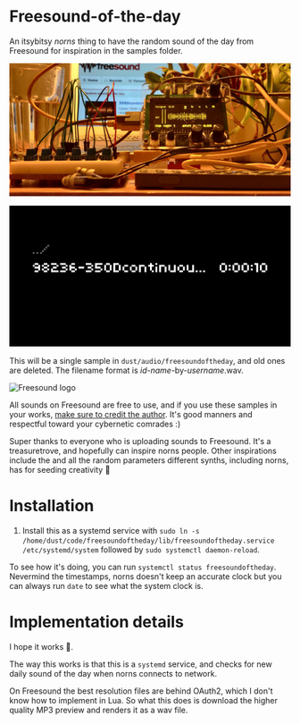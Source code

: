 # Freesound-of-the-day

An itsybitsy *norns* thing to have the random sound of the day from Freesound for inspiration in the samples folder.

![Photo of sound waveform on norns screen](actionshot.jpg)

![Screenshot of an Freesound sample](screenshot.png)

This will be a single sample in `dust/audio/freesoundoftheday`, and old ones are deleted. The filename format is *id*-*name*-by-*username*.wav.

![Freesound logo](https://freesound.org/media/images/logo.png)

All sounds on Freesound are free to use, and if you use these samples in your works, [make sure to credit the author](https://freesound.org/help/faq/). It's good manners and respectful toward your cybernetic comrades :)

Super thanks to everyone who is uploading sounds to Freesound. It's a treasuretrove, and hopefully can inspire norns people. Other inspirations include the and all the random parameters different synths, including norns, has for seeding creativity 🌱

# Installation

1. Install this as a systemd service with `sudo ln -s /home/dust/code/freesoundoftheday/lib/freesoundoftheday.service /etc/systemd/system` followed by `sudo systemctl daemon-reload`.

To see how it's doing, you can run `systemctl status freesoundoftheday`. Nevermind the timestamps, norns doesn't keep an accurate clock but you can always run `date` to see what the system clock is.

# Implementation details

I hope it works 🤣.

The way this works is that this is a `systemd` service, and checks for new daily sound of the day when norns connects to network.

On Freesound the best resolution files are behind OAuth2, which I don't know how to implement in Lua. So what this does is download the higher quality MP3 preview and renders it as a wav file.

